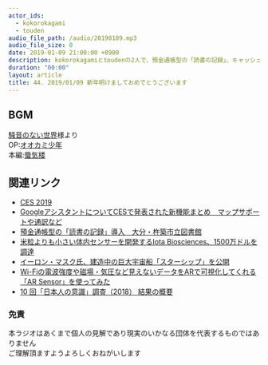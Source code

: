 ```yaml
---
actor_ids:
  - kokorokagami
  - touden
audio_file_path: /audio/20190109.mp3
audio_file_size: 0
date: 2019-01-09 21:00:00 +0900
description: kokorokagamiとtoudenの2人で、預金通帳型の「読書の記録」、キャッシュレス決済などについて話しました。
duration: "00:00"
layout: article
title: 44. 2019/01/09 新年明けましておめでとうございます
---
```


## BGM

[騒音のない世界](http://noiselessworld.net/)様より  
OP:[オオカミ少年](https://soundcloud.com/baron1_3/wolfboy)  
本編:[蜃気楼](https://soundcloud.com/baron1_3/shinkirou)  

## 関連リンク

- [CES 2019](https://www.ces.tech/About-CES.aspx)
- [GoogleアシスタントについてCESで発表された新機能まとめ　マップサポートや通訳など](http://www.itmedia.co.jp/news/articles/1901/09/news051.html)
- [預金通帳型の「読書の記録」導入　大分・杵築市立図書館](https://mainichi.jp/articles/20190108/k00/00m/040/040000c)
- [米粒よりも小さい体内センサーを開発するIota Biosciences、1500万ドルを調達](https://jp.techcrunch.com/2018/12/29/2018-12-27-iota-biosciences-raises-15m-to-produce-in-body-sensors-smaller-than-a-grain-of-rice/)
- [イーロン・マスク氏、建造中の巨大宇宙船「スターシップ」を公開](https://news.mynavi.jp/article/20190108-752747/)
- [Wi-Fiの電波強度や磁場・気圧など見えないデータをARで可視化してくれる「AR Sensor」を使ってみた](https://gigazine.net/news/20190107-ar-sensor/)
- [ 10 回「日本人の意識」調査（2018） 結果の概要](https://www.nhk.or.jp/bunken/research/yoron/pdf/20190107_1.pdf)

### 免責

本ラジオはあくまで個人の見解であり現実のいかなる団体を代表するものではありません  
ご理解頂ますようよろしくおねがいします  